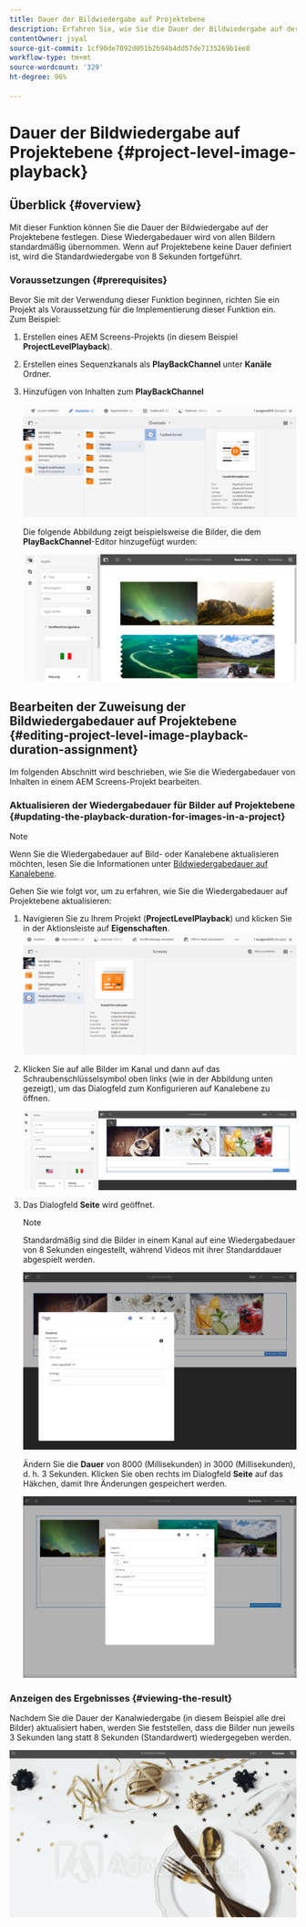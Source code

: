```yaml
---
title: Dauer der Bildwiedergabe auf Projektebene
description: Erfahren Sie, wie Sie die Dauer der Bildwiedergabe auf der Projektebene festlegen.
contentOwner: jsyal
source-git-commit: 1cf90de7892d051b2b94b4dd57de7135269b1ee8
workflow-type: tm+mt
source-wordcount: '329'
ht-degree: 96%

---
```



# Dauer der Bildwiedergabe auf Projektebene {#project-level-image-playback}

## Überblick {#overview}

Mit dieser Funktion können Sie die Dauer der Bildwiedergabe auf der Projektebene festlegen. Diese Wiedergabedauer wird von allen Bildern standardmäßig übernommen. Wenn auf Projektebene keine Dauer definiert ist, wird die Standardwiedergabe von 8 Sekunden fortgeführt.

### Voraussetzungen {#prerequisites}

Bevor Sie mit der Verwendung dieser Funktion beginnen, richten Sie ein Projekt als Voraussetzung für die Implementierung dieser Funktion ein.  Zum Beispiel:

1. Erstellen eines AEM Screens-Projekts (in diesem Beispiel **ProjectLevelPlayback**).
1. Erstellen eines Sequenzkanals als **PlayBackChannel** unter **Kanäle** Ordner.
1. Hinzufügen von Inhalten zum **PlayBackChannel**

   ![Assets](assets/image_playback1.png)

   Die folgende Abbildung zeigt beispielsweise die Bilder, die dem **PlayBackChannel**-Editor hinzugefügt wurden:

   ![Assets](assets/image_playback2.png)

## Bearbeiten der Zuweisung der Bildwiedergabedauer auf Projektebene {#editing-project-level-image-playback-duration-assignment}

Im folgenden Abschnitt wird beschrieben, wie Sie die Wiedergabedauer von Inhalten in einem AEM Screens-Projekt bearbeiten.

### Aktualisieren der Wiedergabedauer für Bilder auf Projektebene {#updating-the-playback-duration-for-images-in-a-project}


>[!NOTE]
>
>Wenn Sie die Wiedergabedauer auf Bild- oder Kanalebene aktualisieren möchten, lesen Sie die Informationen unter [Bildwiedergabedauer auf Kanalebene](channel-level-image-playback.md).

Gehen Sie wie folgt vor, um zu erfahren, wie Sie die Wiedergabedauer auf Projektebene aktualisieren:

1. Navigieren Sie zu Ihrem Projekt (**ProjectLevelPlayback**) und klicken Sie in der Aktionsleiste auf **Eigenschaften**.
   ![Assets](assets/image_playback3.png)

1. Klicken Sie auf alle Bilder im Kanal und dann auf das Schraubenschlüsselsymbol oben links (wie in der Abbildung unten gezeigt), um das Dialogfeld zum Konfigurieren auf Kanalebene zu öffnen.

   ![screen_shot_2019-06-25at95945am](assets/screen_shot_2019-06-25at95945am.png)

1. Das Dialogfeld **Seite** wird geöffnet.

   >[!NOTE]
   >
   >Standardmäßig sind die Bilder in einem Kanal auf eine Wiedergabedauer von 8 Sekunden eingestellt, während Videos mit ihrer Standarddauer abgespielt werden.

   ![screen_shot_2019-06-25at100343am](assets/screen_shot_2019-06-25at100343am.png)

   Ändern Sie die **Dauer** von 8000 (Millisekunden) in 3000 (Millisekunden), d. h. 3 Sekunden. Klicken Sie oben rechts im Dialogfeld **Seite** auf das Häkchen, damit Ihre Änderungen gespeichert werden.

   ![screen_shot_2019-06-25at101527am](assets/screen_shot_2019-06-25at101527am.png)

### Anzeigen des Ergebnisses {#viewing-the-result}

Nachdem Sie die Dauer der Kanalwiedergabe (in diesem Beispiel alle drei Bilder) aktualisiert haben, werden Sie feststellen, dass die Bilder nun jeweils 3 Sekunden lang statt 8 Sekunden (Standardwert) wiedergegeben werden.

![channel_preview](assets/channel_preview.gif)


